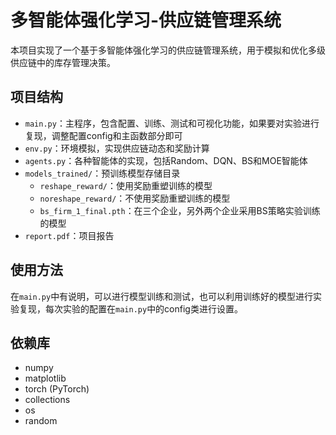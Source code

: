 # 多智能体强化学习-供应链管理系统

本项目实现了一个基于多智能体强化学习的供应链管理系统，用于模拟和优化多级供应链中的库存管理决策。

## 项目结构

- `main.py`：主程序，包含配置、训练、测试和可视化功能，如果要对实验进行复现，调整配置config和主函数部分即可
- `env.py`：环境模拟，实现供应链动态和奖励计算
- `agents.py`：各种智能体的实现，包括Random、DQN、BS和MOE智能体
- `models_trained/`：预训练模型存储目录
  - `reshape_reward/`：使用奖励重塑训练的模型
  - `noreshape_reward/`：不使用奖励重塑训练的模型
  - `bs_firm_1_final.pth`：在三个企业，另外两个企业采用BS策略实验训练的模型
- `report.pdf`：项目报告

## 使用方法
在`main.py`中有说明，可以进行模型训练和测试，也可以利用训练好的模型进行实验复现，每次实验的配置在`main.py`中的config类进行设置。

## 依赖库
- numpy
- matplotlib
- torch (PyTorch)
- collections
- os
- random
